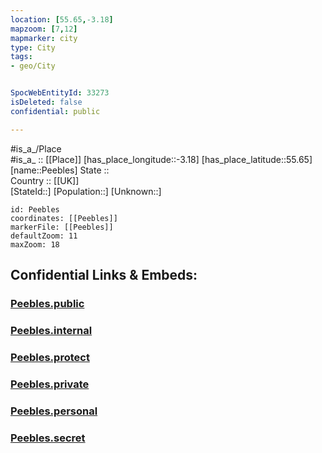 ```yaml
---
location: [55.65,-3.18] 
mapzoom: [7,12] 
mapmarker: city 
type: City
tags:
- geo/City


SpocWebEntityId: 33273
isDeleted: false
confidential: public

---
```

#is_a_/Place  
#is_a_ :: [[Place]] 
[has_place_longitude::-3.18] 
[has_place_latitude::55.65] 
[name::Peebles] 
State ::  
Country :: [[UK]]  
[StateId::] 
[Population::] 
[Unknown::] 


```leaflet
id: Peebles
coordinates: [[Peebles]] 
markerFile: [[Peebles]] 
defaultZoom: 11 
maxZoom: 18
```


## Confidential Links & Embeds: 

### [Peebles.public](/_public/\Earth\Continent\Europe\Europe~North\UK\Scotland\counties~Scotland\Scottish_Borders\cities~Scottish_BordersPeebles.public.md) 

### [Peebles.internal](/_internal/\Earth\Continent\Europe\Europe~North\UK\Scotland\counties~Scotland\Scottish_Borders\cities~Scottish_BordersPeebles.internal.md) 

### [Peebles.protect](/_protect/\Earth\Continent\Europe\Europe~North\UK\Scotland\counties~Scotland\Scottish_Borders\cities~Scottish_BordersPeebles.protect.md) 

### [Peebles.private](/_private/\Earth\Continent\Europe\Europe~North\UK\Scotland\counties~Scotland\Scottish_Borders\cities~Scottish_BordersPeebles.private.md) 

### [Peebles.personal](/_personal/\Earth\Continent\Europe\Europe~North\UK\Scotland\counties~Scotland\Scottish_Borders\cities~Scottish_BordersPeebles.personal.md) 

### [Peebles.secret](/_secret/\Earth\Continent\Europe\Europe~North\UK\Scotland\counties~Scotland\Scottish_Borders\cities~Scottish_BordersPeebles.secret.md)

